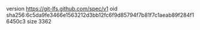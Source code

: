 version https://git-lfs.github.com/spec/v1
oid sha256:6c5da9fe3466e1563212d3bb12fc6f9d85794f7b81f7c1aeab89f284f16450c3
size 3362
